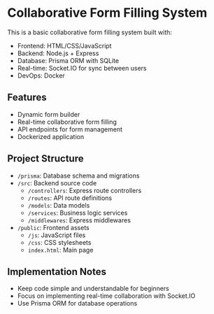 <!-- Use this file to provide workspace-specific custom instructions to Copilot. For more details, visit https://code.visualstudio.com/docs/copilot/copilot-customization#_use-a-githubcopilotinstructionsmd-file -->

# Collaborative Form Filling System

This is a basic collaborative form filling system built with:

- Frontend: HTML/CSS/JavaScript
- Backend: Node.js + Express
- Database: Prisma ORM with SQLite
- Real-time: Socket.IO for sync between users
- DevOps: Docker

## Features

- Dynamic form builder
- Real-time collaborative form filling
- API endpoints for form management
- Dockerized application

## Project Structure

- `/prisma`: Database schema and migrations
- `/src`: Backend source code
  - `/controllers`: Express route controllers
  - `/routes`: API route definitions
  - `/models`: Data models
  - `/services`: Business logic services
  - `/middlewares`: Express middlewares
- `/public`: Frontend assets
  - `/js`: JavaScript files
  - `/css`: CSS stylesheets
  - `index.html`: Main page

## Implementation Notes

- Keep code simple and understandable for beginners
- Focus on implementing real-time collaboration with Socket.IO
- Use Prisma ORM for database operations
